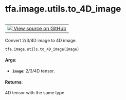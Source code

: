 <div itemscope itemtype="http://developers.google.com/ReferenceObject">
<meta itemprop="name" content="tfa.image.utils.to_4D_image" />
<meta itemprop="path" content="Stable" />
</div>

# tfa.image.utils.to_4D_image


<table class="tfo-notebook-buttons tfo-api" align="left">

<td>
  <a target="_blank" href="https://github.com/tensorflow/addons/tree/r0.5/tensorflow_addons/image/utils.py#L28-L51">
    <img src="https://www.tensorflow.org/images/GitHub-Mark-32px.png" />
    View source on GitHub
  </a>
</td></table>



Convert 2/3/4D image to 4D image.

``` python
tfa.image.utils.to_4D_image(image)
```



<!-- Placeholder for "Used in" -->


#### Args:


* <b>`image`</b>: 2/3/4D tensor.


#### Returns:

4D tensor with the same type.
